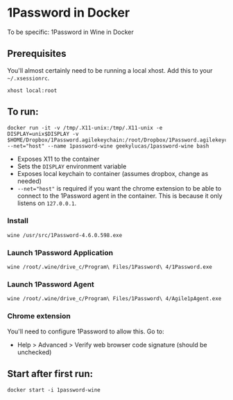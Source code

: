 # 1Password in Docker

To be specific: 1Password in Wine in Docker

## Prerequisites

You'll almost certainly need to be running a local xhost. Add this to your `~/.xsessionrc`.

```
xhost local:root
```

## To run:

```
docker run -it -v /tmp/.X11-unix:/tmp/.X11-unix -e DISPLAY=unix$DISPLAY -v $HOME/Dropbox/1Password.agilekeychain:/root/Dropbox/1Password.agilekeychain --net="host" --name 1password-wine geekylucas/1password-wine bash
```

- Exposes X11 to the container
- Sets the `DISPLAY` environment variable
- Exposes local keychain to container (assumes dropbox, change as needed)
- `--net="host"` is required if you want the chrome extension to be able to connect to the 1Password agent in the container. This is because it only listens on `127.0.0.1`.

### Install

```
wine /usr/src/1Password-4.6.0.598.exe
```

### Launch 1Password Application

```
wine /root/.wine/drive_c/Program\ Files/1Password\ 4/1Password.exe
```

### Launch 1Password Agent

```
wine /root/.wine/drive_c/Program\ Files/1Password\ 4/Agile1pAgent.exe
```

### Chrome extension

You'll need to configure 1Password to allow this. Go to:

- Help > Advanced > Verify web browser code signature (should be unchecked)

## Start after first run:

```
docker start -i 1password-wine
```
